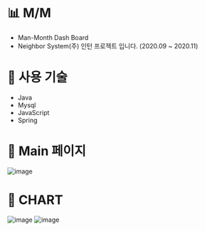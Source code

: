 # 📊 M/M
* Man-Month Dash Board
* Neighbor System(주) 인턴 프로젝트 입니다. (2020.09 ~ 2020.11)

# 🎯 사용 기술
* Java
* Mysql
* JavaScript
* Spring

# 🎯 Main 페이지
![image](https://user-images.githubusercontent.com/56239516/100054680-e1373b80-2e65-11eb-99f2-1949d686d1fe.png)

# 🎯 CHART
![image](https://user-images.githubusercontent.com/56239516/100054631-c1a01300-2e65-11eb-9ede-9f9fe1b04635.png)
![image](https://user-images.githubusercontent.com/56239516/100054646-cc5aa800-2e65-11eb-9d50-40e96c70a3a1.png)
